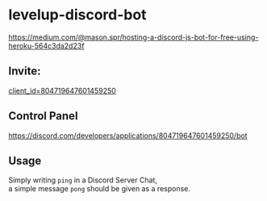 # levelup-discord-bot
https://medium.com/@mason.spr/hosting-a-discord-js-bot-for-free-using-heroku-564c3da2d23f

## Invite:
<a href="https://discord.com/oauth2/authorize?client_id=804719647601459250&scope=bot&permissions=0">client_id=804719647601459250</a>



## Control Panel
https://discord.com/developers/applications/804719647601459250/bot

## Usage
Simply writing `ping` in a Discord Server Chat,   
a simple message `pong` should be given as a response.

